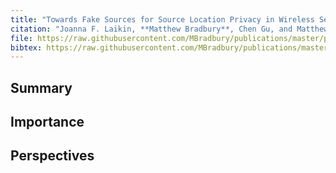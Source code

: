 ```yaml
---
title: "Towards Fake Sources for Source Location Privacy in Wireless Sensor Networks with Multiple Sources"
citation: "Joanna F. Laikin, **Matthew Bradbury**, Chen Gu, and Matthew Leeke. Towards Fake Sources for Source Location Privacy in Wireless Sensor Networks with Multiple Sources. In *15th IEEE International Conference on Communication Systems (ICCS'16)*, 1–6. December 2016. [doi:10.1109/ICCS.2016.7833572](https://doi.org/10.1109/ICCS.2016.7833572)."
file: https://raw.githubusercontent.com/MBradbury/publications/master/papers/ICCS2016.pdf
bibtex: https://raw.githubusercontent.com/MBradbury/publications/master/bibtex/Laikin_2016_TowardsFakeSources.bib
---
```


## Summary

## Importance

## Perspectives


